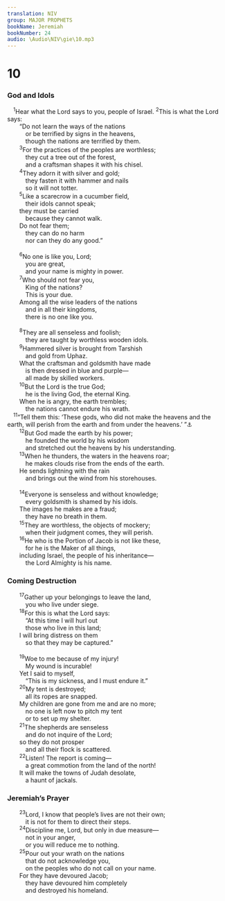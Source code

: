 ```yaml
---
translation: NIV
group: MAJOR PROPHETS
bookName: Jeremiah 
bookNumber: 24
audio: \Audio\NIV\gie\10.mp3
---
```


<div class="title"><h1>10</h1><h3>God and Idols </h3></div>
<span class="verse gie_10_1"> <sup>1</sup>Hear what the Lord says to you, people of Israel. </span>
<span class="verse gie_10_2"><sup>2</sup>This is what the Lord says: <br/>  “Do not learn the ways of the nations <br/>   or be terrified by signs in the heavens, <br/>   though the nations are terrified by them. <br/></span>
<span class="verse gie_10_3">  <sup>3</sup>For the practices of the peoples are worthless; <br/>   they cut a tree out of the forest, <br/>   and a craftsman shapes it with his chisel. <br/></span>
<span class="verse gie_10_4">  <sup>4</sup>They adorn it with silver and gold; <br/>   they fasten it with hammer and nails <br/>   so it will not totter. <br/></span>
<span class="verse gie_10_5">  <sup>5</sup>Like a scarecrow in a cucumber field, <br/>   their idols cannot speak; <br/>  they must be carried <br/>   because they cannot walk. <br/>  Do not fear them; <br/>   they can do no harm <br/>   nor can they do any good.” <br/><br/></span>
<span class="verse gie_10_6">  <sup>6</sup>No one is like you, Lord; <br/>   you are great, <br/>   and your name is mighty in power. <br/></span>
<span class="verse gie_10_7">  <sup>7</sup>Who should not fear you, <br/>   King of the nations? <br/>   This is your due. <br/>  Among all the wise leaders of the nations <br/>   and in all their kingdoms, <br/>   there is no one like you. <br/><br/></span>
<span class="verse gie_10_8">  <sup>8</sup>They are all senseless and foolish; <br/>   they are taught by worthless wooden idols. <br/></span>
<span class="verse gie_10_9">  <sup>9</sup>Hammered silver is brought from Tarshish <br/>   and gold from Uphaz. <br/>  What the craftsman and goldsmith have made <br/>   is then dressed in blue and purple— <br/>   all made by skilled workers. <br/></span>
<span class="verse gie_10_10">  <sup>10</sup>But the Lord is the true God; <br/>   he is the living God, the eternal King. <br/>  When he is angry, the earth trembles; <br/>   the nations cannot endure his wrath. <br/></span>
<span class="verse gie_10_11"> <sup>11</sup>“Tell them this: ‘These gods, who did not make the heavens and the earth, will perish from the earth and from under the heavens.’ ”<a data-toggle="tooltip" data-placement="bottom" title="The text of this verse is in Aramaic.">⚓</a><br/></span>
<span class="verse gie_10_12">  <sup>12</sup>But God made the earth by his power; <br/>   he founded the world by his wisdom <br/>   and stretched out the heavens by his understanding. <br/></span>
<span class="verse gie_10_13">  <sup>13</sup>When he thunders, the waters in the heavens roar; <br/>   he makes clouds rise from the ends of the earth. <br/>  He sends lightning with the rain <br/>   and brings out the wind from his storehouses. <br/><br/></span>
<span class="verse gie_10_14">  <sup>14</sup>Everyone is senseless and without knowledge; <br/>   every goldsmith is shamed by his idols. <br/>  The images he makes are a fraud; <br/>   they have no breath in them. <br/></span>
<span class="verse gie_10_15">  <sup>15</sup>They are worthless, the objects of mockery; <br/>   when their judgment comes, they will perish. <br/></span>
<span class="verse gie_10_16">  <sup>16</sup>He who is the Portion of Jacob is not like these, <br/>   for he is the Maker of all things, <br/>  including Israel, the people of his inheritance— <br/>   the Lord Almighty is his name. <br/></span>
<div class="title"><h3>Coming Destruction </h3></div>
<span class="verse gie_10_17">  <sup>17</sup>Gather up your belongings to leave the land, <br/>   you who live under siege. <br/></span>
<span class="verse gie_10_18">  <sup>18</sup>For this is what the Lord says: <br/>   “At this time I will hurl out <br/>   those who live in this land; <br/>  I will bring distress on them <br/>   so that they may be captured.” <br/><br/></span>
<span class="verse gie_10_19">  <sup>19</sup>Woe to me because of my injury! <br/>   My wound is incurable! <br/>  Yet I said to myself, <br/>   “This is my sickness, and I must endure it.” <br/></span>
<span class="verse gie_10_20">  <sup>20</sup>My tent is destroyed; <br/>   all its ropes are snapped. <br/>  My children are gone from me and are no more; <br/>   no one is left now to pitch my tent <br/>   or to set up my shelter. <br/></span>
<span class="verse gie_10_21">  <sup>21</sup>The shepherds are senseless <br/>   and do not inquire of the Lord; <br/>  so they do not prosper <br/>   and all their flock is scattered. <br/></span>
<span class="verse gie_10_22">  <sup>22</sup>Listen! The report is coming— <br/>   a great commotion from the land of the north! <br/>  It will make the towns of Judah desolate, <br/>   a haunt of jackals. <br/></span>
<div class="title"><h3>Jeremiah’s Prayer </h3></div>
<span class="verse gie_10_23">  <sup>23</sup>Lord, I know that people’s lives are not their own; <br/>   it is not for them to direct their steps. <br/></span>
<span class="verse gie_10_24">  <sup>24</sup>Discipline me, Lord, but only in due measure— <br/>   not in your anger, <br/>   or you will reduce me to nothing. <br/></span>
<span class="verse gie_10_25">  <sup>25</sup>Pour out your wrath on the nations <br/>   that do not acknowledge you, <br/>   on the peoples who do not call on your name. <br/>  For they have devoured Jacob; <br/>   they have devoured him completely <br/>   and destroyed his homeland. <br/></span>
